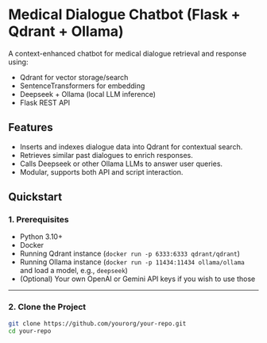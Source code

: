 # Medical Dialogue Chatbot (Flask + Qdrant + Ollama)

A context-enhanced chatbot for medical dialogue retrieval and response using:

- Qdrant for vector storage/search  
- SentenceTransformers for embedding  
- Deepseek + Ollama (local LLM inference)  
- Flask REST API

## Features

- Inserts and indexes dialogue data into Qdrant for contextual search.
- Retrieves similar past dialogues to enrich responses.
- Calls Deepseek or other Ollama LLMs to answer user queries.
- Modular, supports both API and script interaction.

## Quickstart

### 1. Prerequisites

- Python 3.10+
- Docker
- Running Qdrant instance (`docker run -p 6333:6333 qdrant/qdrant`)
- Running Ollama instance (`docker run -p 11434:11434 ollama/ollama` and load a model, e.g., `deepseek`)
- (Optional) Your own OpenAI or Gemini API keys if you wish to use those

---

### 2. Clone the Project

```bash
git clone https://github.com/yourorg/your-repo.git
cd your-repo
